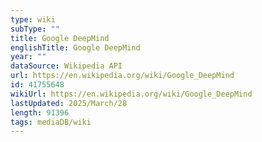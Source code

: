 ```yaml
---
type: wiki
subType: ""
title: Google DeepMind
englishTitle: Google DeepMind
year: ""
dataSource: Wikipedia API
url: https://en.wikipedia.org/wiki/Google_DeepMind
id: 41755648
wikiUrl: https://en.wikipedia.org/wiki/Google_DeepMind
lastUpdated: 2025/March/28
length: 91396
tags: mediaDB/wiki
---
```

